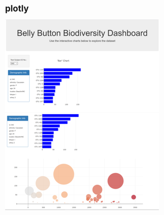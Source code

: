 # plotly

![Test Image 1](https://github.com/howellva/plotly/blob/main/homework15/Top.PNG)
![Test Image 2](https://github.com/howellva/plotly/blob/main/homework15/Bottom.PNG)
